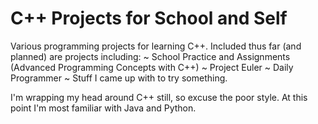C++ Projects for School and Self
================

Various programming projects for learning C++. Included thus far (and planned) are projects including:
  ~ School Practice and Assignments (Advanced Programming Concepts with C++)
  ~ Project Euler
  ~ Daily Programmer
  ~ Stuff I came up with to try something.

I'm wrapping my head around C++ still, so excuse the poor style. At this point I'm most familiar with Java and Python. 
